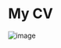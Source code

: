 # My CV
![image](https://user-images.githubusercontent.com/16197568/189748889-43b49771-b4f3-4a34-b3f4-d0910d927914.png)
